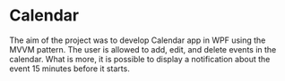 # Calendar

The aim of the project was to develop Calendar app in WPF using the MVVM pattern.
The user is allowed to add, edit, and delete events in the calendar. 
What is more, it is possible to display a notification about the event 15 minutes before it starts.
